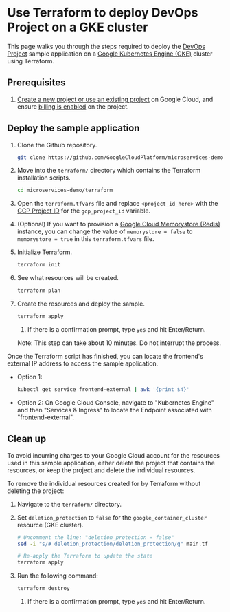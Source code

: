 # Use Terraform to deploy DevOps Project on a GKE cluster

This page walks you through the steps required to deploy the [DevOps Project](https://github.com/GoogleCloudPlatform/microservices-demo) sample application on a [Google Kubernetes Engine (GKE)](https://cloud.google.com/kubernetes-engine) cluster using Terraform.

## Prerequisites

1. [Create a new project or use an existing project](https://cloud.google.com/resource-manager/docs/creating-managing-projects#console) on Google Cloud, and ensure [billing is enabled](https://cloud.google.com/billing/docs/how-to/verify-billing-enabled) on the project.

## Deploy the sample application

1. Clone the Github repository.

    ```bash
    git clone https://github.com/GoogleCloudPlatform/microservices-demo.git
    ```

1. Move into the `terraform/` directory which contains the Terraform installation scripts.

    ```bash
    cd microservices-demo/terraform
    ```

1. Open the `terraform.tfvars` file and replace `<project_id_here>` with the [GCP Project ID](https://cloud.google.com/resource-manager/docs/creating-managing-projects?hl=en#identifying_projects) for the `gcp_project_id` variable.

1. (Optional) If you want to provision a [Google Cloud Memorystore (Redis)](https://cloud.google.com/memorystore) instance, you can change the value of `memorystore = false` to `memorystore = true` in this `terraform.tfvars` file.

1. Initialize Terraform.

    ```bash
    terraform init
    ```

1. See what resources will be created.

    ```bash
    terraform plan
    ```

1. Create the resources and deploy the sample.

    ```bash
    terraform apply
    ```

    1. If there is a confirmation prompt, type `yes` and hit Enter/Return.

    Note: This step can take about 10 minutes. Do not interrupt the process.

Once the Terraform script has finished, you can locate the frontend's external IP address to access the sample application.

- Option 1:

    ```bash
    kubectl get service frontend-external | awk '{print $4}'
    ```

- Option 2: On Google Cloud Console, navigate to "Kubernetes Engine" and then "Services & Ingress" to locate the Endpoint associated with "frontend-external".

## Clean up

To avoid incurring charges to your Google Cloud account for the resources used in this sample application, either delete the project that contains the resources, or keep the project and delete the individual resources.

To remove the individual resources created for by Terraform without deleting the project:

1. Navigate to the `terraform/` directory.

1. Set `deletion_protection` to `false` for the `google_container_cluster` resource (GKE cluster).

   ```bash
   # Uncomment the line: "deletion_protection = false"
   sed -i "s/# deletion_protection/deletion_protection/g" main.tf

   # Re-apply the Terraform to update the state
   terraform apply
   ```

1. Run the following command:

   ```bash
   terraform destroy
   ```

   1. If there is a confirmation prompt, type `yes` and hit Enter/Return.
